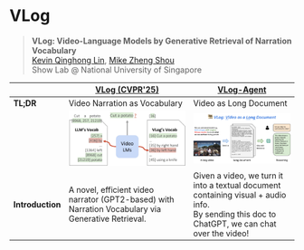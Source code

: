 # VLog
> **VLog: Video-Language Models by Generative Retrieval of Narration Vocabulary**<br>
> [Kevin Qinghong Lin](https://qinghonglin.github.io/), [Mike Zheng Shou](https://scholar.google.com/citations?user=h1-3lSoAAAAJ&hl=en)
> <br>Show Lab @ National University of Singapore<br>

|      | [VLog (CVPR'25)](./VLog)   |[VLog-Agent](./VLog-agent/)|
|-----------|-----------|-----------|
|**TL;DR**| Video Narration as Vocabulary|Video as Long Document|
|| <img src="VLog/assets/vlog.jpg" width="500"> | <img src="VLog-agent/figures/vlog.jpg" width="500"> |
|**Introduction**|A novel, efficient video narrator (GPT2-based) with Narration Vocabulary via Generative Retrieval.|Given a video, we turn it into a textual document containing visual + audio info.<br>By sending this doc to ChatGPT, we can chat over the video!|